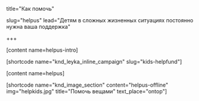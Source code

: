 title="Как помочь"

slug="helpus"
lead="Детям в сложных жизненных ситуациях постоянно нужна ваша поддержка"

+++

[content name=helpus-intro]

[shortcode name="knd_leyka_inline_campaign" slug="kids-helpfund"]

[content name=helpus]

[shortcode name="knd_image_section" content="helpus-offline" img="helpkids.jpg" title="Помочь вещами" text_place="ontop"]
